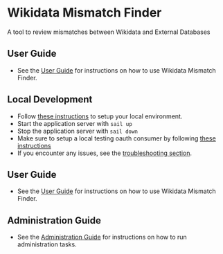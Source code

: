 # Wikidata Mismatch Finder

A tool to review mismatches between Wikidata and External Databases

## User Guide

 * See the [User Guide](docs/UserGuide.md) for instructions on how to use Wikidata Mismatch Finder.

## Local Development

* Follow [these instructions](docs/README.md#quickstart) to setup your local environment.
* Start the application server with `sail up`
* Stop the application server with `sail down`
* Make sure to setup a local testing oauth consumer by following [these instructions](docs/README.md#oauth)
* If you encounter any issues, see the [troubleshooting section](docs/README.md#troubleshooting).

## User Guide
 * See the [User Guide](docs/UserGuide.md) for instructions on how to use Wikidata Mismatch Finder.

## Administration Guide
 * See the [Administration Guide](docs/AdminGuide.md) for instructions on how to run administration tasks.
